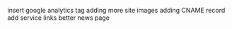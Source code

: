 insert google analytics tag
adding more site images
adding CNAME record
add service links
better news page
